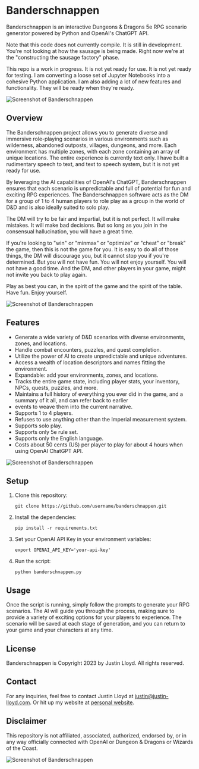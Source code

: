 # Banderschnappen

Banderschnappen is an interactive Dungeons & Dragons 5e RPG scenario generator powered by Python and OpenAI's ChatGPT API.

Note that this code does not currently compile. It is still in development. You're not looking at how the sausage is being
made. Right now we're at the "constructing the sausage factory" phase.

This repo is a work in progress. It is not yet ready for use. It is not yet ready for testing. I am converting a loose set
of Jupyter Notebooks into a cohesive Python application. I am also adding a lot of new features and functionality. They
will be ready when they're ready.

![Screenshot of Banderschnappen](./screenshot-01.png)

## Overview

The Banderschnappen project allows you to generate diverse and immersive role-playing scenarios in various environments 
such as wilderness, abandoned outposts, villages, dungeons, and more. Each environment has multiple zones, with each zone 
containing an array of unique locations. The entire experience is currently text only. I have built a rudimentary speech
to text, and text to speech system, but it is not yet ready for use.

By leveraging the AI capabilities of OpenAI's ChatGPT, Banderschnappen ensures that each scenario is unpredictable and full 
of potential for fun and exciting RPG experiences. The Banderschnappen software acts as the DM for a group of 1 to 4 human
players to role play as a group in the world of D&D and is also ideally suited to solo play.

The DM will try to be fair and impartial, but it is not perfect. It will make mistakes. It will make bad decisions. But 
so long as you join in the consensual hallucination, you will have a great time.

If you're looking to "win" or "minmax" or "optimize" or "cheat" or "break" the game, then this is not the game for you. 
It is easy to do all of those things, the DM will discourage you, but it cannot stop you if you're determined. But you
will not have fun. You will not enjoy yourself. You will not have a good time. And the DM, and other players in your game,
might not invite you back to play again.

Play as best you can, in the spirit of the game and the spirit of the table. Have fun. Enjoy yourself.

![Screenshot of Banderschnappen](./screenshot-04.jpg)

## Features

- Generate a wide variety of D&D scenarios with diverse environments, zones, and locations.
- Handle combat encounters, puzzles, and quest completion.
- Utilize the power of AI to create unpredictable and unique adventures.
- Access a wealth of location descriptors and names fitting the environment.
- Expandable: add your environments, zones, and locations.
- Tracks the entire game state, including player stats, your inventory, NPCs, quests, puzzles, and more.
- Maintains a full history of everything you ever did in the game, and a summary of it all, and can refer back to earlier
- events to weave them into the current narrative.
- Supports 1 to 4 players.
- Refuses to use anything other than the Imperial measurement system.
- Supports solo play.
- Supports only 5e rule set.
- Supports only the English language.
- Costs about 50 cents (US) per player to play for about 4 hours when using OpenAI ChatGPT API.


![Screenshot of Banderschnappen](./screenshot-03.png)

## Setup

1. Clone this repository:
   ```
   git clone https://github.com/username/banderschnappen.git
   ```
   
2. Install the dependencies:
   ```
   pip install -r requirements.txt
   ```

3. Set your OpenAI API Key in your environment variables:
   ```
   export OPENAI_API_KEY='your-api-key'
   ```

4. Run the script:
   ```
   python banderschnappen.py
   ```

## Usage

Once the script is running, simply follow the prompts to generate your RPG scenarios. The AI will guide you through the 
process, making sure to provide a variety of exciting options for your players to experience. The scenario will be saved
at each stage of generation, and you can return to your game and your characters at any time.

## License

Banderschnappen is Copyright 2023 by Justin Lloyd. All rights reserved.

## Contact

For any inquiries, feel free to contact Justin Lloyd at [justin@justin-lloyd.com](mailto:justin@justin-lloyd.com).
Or hit up my website at [personal website](https://justin-lloyd.com/).

## Disclaimer

This repository is not affiliated, associated, authorized, endorsed by, or in any way officially connected with OpenAI or
Dungeon & Dragons or Wizards of the Coast.

![Screenshot of Banderschnappen](./screenshot-02.png)
